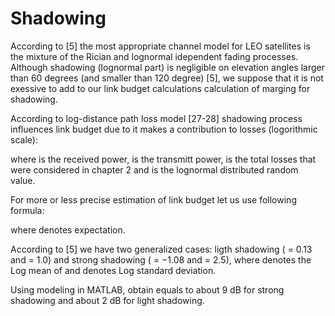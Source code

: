 # Shadowing

According to \[5\] the most appropriate channel model for LEO satellites is the mixture of the Rician and lognormal idependent fading processes. Although shadowing \(lognormal part\) is negligible on elevation angles larger than 60 degrees \(and smaller than 120 degree\) \[5\], we suppose that it is not exessive to add to our link budget calculations calculation of marging for shadowing.

According to log-distance path loss model \[27-28\] shadowing process influences link budget due to it makes a contribution to losses \(logorithmic scale\):

where  is the received power,  is the transmitt power,  is the total losses that were considered in chapter 2 and  is the lognormal distributed random value.

For more or less precise estimation of link budget let us use following formula:

where  denotes expectation.

According to \[5\] we have two generalized cases: ligth shadowing \(  = 0.13 and  = 1.0\) and strong shadowing \(  = −1.08 and  = 2.5\), where  denotes the Log mean of and  denotes Log standard deviation.

Using modeling in MATLAB, obtain  equals to about 9 dB for strong shadowing and about 2 dB for light shadowing.

